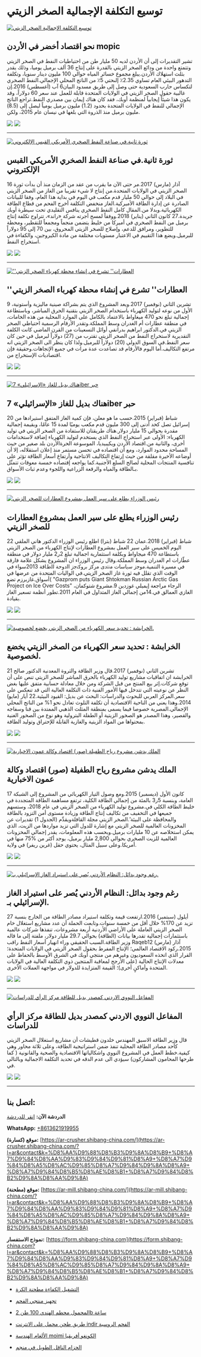 # توسيع التكلفة الإجمالية الصخر الزيتي

<a href="https://swt.shibang-china.com/?l=ar&img&k=%D8%AA%D9%88%D8%B3%D9%8A%D8%B9+%D8%A7%D9%84%D8%AA%D9%83%D9%84%D9%81%D8%A9+%D8%A7%D9%84%D8%A5%D8%AC%D9%85%D8%A7%D9%84%D9%8A%D8%A9+%D8%A7%D9%84%D8%B5%D8%AE%D8%B1+%D8%A7%D9%84%D8%B2%D9%8A%D8%AA%D9%8A" target="_blank">![توسيع التكلفة الإجمالية الصخر الزيتي](http://static.shibang-china.com/all-800x300/1344.jpg)</a>

## نحو اقتصاد أخضر في الأردن mopic
تشير التقديرات إلى أن الأردن لديه 50 مليار طن من احتياطيات النفط في الصخر الزيتي وتتمتع واحدة من ودائع الصخر الزيتي بالقدرة على إنتاج 36 ألف برميل يوميا، وذلك يقدر بثلث استهلاك الأردن.يبلغ مجموع خسائر المياه حوالي 100 مليون دينار سنويا، وتكلفة التدهور البيئي العام تساوي 2.35٪ إلىحتي 5٪ من الناتج المحلي الإجمالي.النفط الصخري لتكساس حارب السعودية حتى وصل إلى طريق مسدود البيان6 آب (أغسطس) 2016.إن غالبية حقول الصخر الزيتي في الولايات المتحدة قابلة للعمل عند سعر 60 دولاراً، وقد يكون هذا شيئاً إيجابياً لمنظمة أوبك، فقد كان هناك إيمان بين مصدري النفط.تراجع الناتج الإجمالي للنفط في الولايات المتحدة بحدود (1.2) مليون برميل يومياً ليصل إلى (8.5) مليون برميل منذ الذروة التي بلغها في نيسان عام 2015، ولكن.


<a href="https://whatsapp.shibangsoft.com/WhatsApp.php" target="_blank" title="WhatsApp">![](http://static.shibang-china.com/icon/whatsapp.png)</a> <a href="https://swt.shibang-china.com/?l=ar&icon&k=%D8%AA%D9%88%D8%B3%D9%8A%D8%B9+%D8%A7%D9%84%D8%AA%D9%83%D9%84%D9%81%D8%A9+%D8%A7%D9%84%D8%A5%D8%AC%D9%85%D8%A7%D9%84%D9%8A%D8%A9+%D8%A7%D9%84%D8%B5%D8%AE%D8%B1+%D8%A7%D9%84%D8%B2%D9%8A%D8%AA%D9%8A" target="_blank">![](http://static.shibang-china.com/icon/chat-ar.png)</a>

---

<a href="https://swt.shibang-china.com/?l=ar&img&k=%D8%AA%D9%88%D8%B3%D9%8A%D8%B9+%D8%A7%D9%84%D8%AA%D9%83%D9%84%D9%81%D8%A9+%D8%A7%D9%84%D8%A5%D8%AC%D9%85%D8%A7%D9%84%D9%8A%D8%A9+%D8%A7%D9%84%D8%B5%D8%AE%D8%B1+%D8%A7%D9%84%D8%B2%D9%8A%D8%AA%D9%8A" target="_blank">![ثورة ثانية.في صناعة النفط الصخري الأمريكي القبس الإلكتروني](http://static.shibang-china.com/all-800x300/620.jpg)</a>

## ثورة ثانية.في صناعة النفط الصخري الأمريكي القبس الإلكتروني
16 آذار (مارس) 2017.مر حتى الآن ما يقرب من عقد من الزمان منذ أن بدأت ثورة الصخر الزيتي في الولايات المتحدة.من إنتاج لا شيء تقريبا من الغاز من الصخر الزيتي في البلاد إلى حوالي 50 مليار قدم مكعب في اليوم في بداية هذا العام، وفقا للبيانات الصادرة عن إدارة الطاقة الأميركية.الغاز منخفض التكلفة أخرج الفحم من قطاع الطاقة الكهربائية.وبدلا من.المقال كامل النفط الصخري ينافس التقليدي تحت سيطرة أوبك جريدة.27 كانون الثاني (يناير) 2018.ووفقاً لمسح أجرته شركة «راند»، تتراوح تكلفة إنتاج برميل من النفط الصخري في أميركا من خليط يتضمن منجماً ومجمعاً للتقطير، ومحطة للتطوير، ومرافق للدعم، وإصلاح للصخر الزيتي المحروق، بين 70 إلى 95 دولاراً للبرميل.ويضع هذا التقييم في الاعتبار مستويات مختلفة من مادة الكيروجين، والكفاءة في استخراج النفط.


<a href="https://whatsapp.shibangsoft.com/WhatsApp.php" target="_blank" title="WhatsApp">![](http://static.shibang-china.com/icon/whatsapp.png)</a> <a href="https://swt.shibang-china.com/?l=ar&icon&k=%D8%AA%D9%88%D8%B3%D9%8A%D8%B9+%D8%A7%D9%84%D8%AA%D9%83%D9%84%D9%81%D8%A9+%D8%A7%D9%84%D8%A5%D8%AC%D9%85%D8%A7%D9%84%D9%8A%D8%A9+%D8%A7%D9%84%D8%B5%D8%AE%D8%B1+%D8%A7%D9%84%D8%B2%D9%8A%D8%AA%D9%8A" target="_blank">![](http://static.shibang-china.com/icon/chat-ar.png)</a>

---

<a href="https://swt.shibang-china.com/?l=ar&img&k=%D8%AA%D9%88%D8%B3%D9%8A%D8%B9+%D8%A7%D9%84%D8%AA%D9%83%D9%84%D9%81%D8%A9+%D8%A7%D9%84%D8%A5%D8%AC%D9%85%D8%A7%D9%84%D9%8A%D8%A9+%D8%A7%D9%84%D8%B5%D8%AE%D8%B1+%D8%A7%D9%84%D8%B2%D9%8A%D8%AA%D9%8A" target="_blank">![&#39;&#39;العطارات&#39;&#39; تشرع في إنشاء محطة كهرباء الصخر الزيتي](http://static.shibang-china.com/all-800x300/1230.jpg)</a>

## &#39;&#39;العطارات&#39;&#39; تشرع في إنشاء محطة كهرباء الصخر الزيتي
9 تشرين الثاني (نوفمبر) 2017.ويعد المشروع الذي يتم بشراكة صينية ماليزية وأستونية، الأول من نوعه لتوليد الكهرباء باستخدام الصخر الزيتي بتقنية الحرق المباشر، وباستطاعة إجمالية تبلغ نحو 470 ميغاواط بالاعتماد بالكامل على الموارد المحلية من هذه الخامات، في منطقة عطارات أم الغدران وسط المملكة.وتقدر الأرقام الرسمية احتياطي الصخر الزيتي في.الدكتور ابراهيم بدرانفي أوائل التسعينات من القرن الماضي كانت الكلفة التقديرية لاستخراج النفط من الصخر الزيتي تقترب من (27) دولاراً لبرميل في حين كان سعر النفط.في السوق الدولي (20) دولاراً للبرميل.ولذا كان ينظر الى الصخر الزيتي انه مرتفع التكاليف.أما اليوم فالأرقام قد تصاعدت عدة مرات في جميع الإتجاهات.وحقيقة فإن اقتصاديات الإستخراج من.


<a href="https://whatsapp.shibangsoft.com/WhatsApp.php" target="_blank" title="WhatsApp">![](http://static.shibang-china.com/icon/whatsapp.png)</a> <a href="https://swt.shibang-china.com/?l=ar&icon&k=%D8%AA%D9%88%D8%B3%D9%8A%D8%B9+%D8%A7%D9%84%D8%AA%D9%83%D9%84%D9%81%D8%A9+%D8%A7%D9%84%D8%A5%D8%AC%D9%85%D8%A7%D9%84%D9%8A%D8%A9+%D8%A7%D9%84%D8%B5%D8%AE%D8%B1+%D8%A7%D9%84%D8%B2%D9%8A%D8%AA%D9%8A" target="_blank">![](http://static.shibang-china.com/icon/chat-ar.png)</a>

---

<a href="https://swt.shibang-china.com/?l=ar&img&k=%D8%AA%D9%88%D8%B3%D9%8A%D8%B9+%D8%A7%D9%84%D8%AA%D9%83%D9%84%D9%81%D8%A9+%D8%A7%D9%84%D8%A5%D8%AC%D9%85%D8%A7%D9%84%D9%8A%D8%A9+%D8%A7%D9%84%D8%B5%D8%AE%D8%B1+%D8%A7%D9%84%D8%B2%D9%8A%D8%AA%D9%8A" target="_blank">![هناك بديل للغاز «الإسرائيلي» 7iber حبر](http://static.shibang-china.com/all-800x300/746.jpg)</a>

## هناك بديل للغاز «الإسرائيلي» 7iber حبر
20 شباط (فبراير) 2015.حسب ما هو معلن، فإن كمية الغاز المتفق استيرادها من إسرائيل تصل كحد أدنى إلى 300 مليون قدم مكعب يوميًا لمدة 15 عامًا، وبقيمة إجمالية مقدرة بحوالي 15 مليار دولار.هناك طريقتان للاستفادة من الصخر الزيتي في توليد الكهرباء: الأولى عبر استخراج النفط الذي يستخدم لتوليد الكهرباء إضافة لاستخدامات أخرى، والثانية من.اقتصاد الأردن ويكيبيديا، الموسوعة الحرةالأردن بلد صغير من حيث المساحة محدود الموارد، ومع أن اقتصاده في تحسن مستمر منذ إعلان استقلاله، إلا أن أوضاعه الأخيرة مقلقة من حيث إرتفاع التكاليف الانتاجية وأرتفاع أسعار الطاقة تؤثر على تنافسية المنتجات المحلية لصالح السلع الأجنبية.كما يواجعه إقتصاده خمسة معوقات تتمثّل بـالطاقة والمياه والرقعة الزراعية واللجوء وعدم ثبات الأسواق.


<a href="https://whatsapp.shibangsoft.com/WhatsApp.php" target="_blank" title="WhatsApp">![](http://static.shibang-china.com/icon/whatsapp.png)</a> <a href="https://swt.shibang-china.com/?l=ar&icon&k=%D8%AA%D9%88%D8%B3%D9%8A%D8%B9+%D8%A7%D9%84%D8%AA%D9%83%D9%84%D9%81%D8%A9+%D8%A7%D9%84%D8%A5%D8%AC%D9%85%D8%A7%D9%84%D9%8A%D8%A9+%D8%A7%D9%84%D8%B5%D8%AE%D8%B1+%D8%A7%D9%84%D8%B2%D9%8A%D8%AA%D9%8A" target="_blank">![](http://static.shibang-china.com/icon/chat-ar.png)</a>

---

<a href="https://swt.shibang-china.com/?l=ar&img&k=%D8%AA%D9%88%D8%B3%D9%8A%D8%B9+%D8%A7%D9%84%D8%AA%D9%83%D9%84%D9%81%D8%A9+%D8%A7%D9%84%D8%A5%D8%AC%D9%85%D8%A7%D9%84%D9%8A%D8%A9+%D8%A7%D9%84%D8%B5%D8%AE%D8%B1+%D8%A7%D9%84%D8%B2%D9%8A%D8%AA%D9%8A" target="_blank">![رئيس الوزراء يطلع على سير العمل بمشروع العطارات للصخر الزيتي](http://static.shibang-china.com/all-800x300/664.jpg)</a>

## رئيس الوزراء يطلع على سير العمل بمشروع العطارات للصخر الزيتي
22 شباط (فبراير) 2018.عمان 22 شباط (بترا) اطلع رئيس الوزراء الدكتور هاني الملقي اليوم الخميس على سير العمل بمشروع العطارات لإنتاج الكهرباء من الصخر الزيتي باستطاعة 470 ميجاواط وبكلفة استثمارية اجمالية تبلغ 2ر2 مليار دولار في منطقة عطّارات ام الغدران وسط المملكة.وقال رئيس الوزراء ان المشروع يشكل علامة فارقة في مسيرة التنمية.ﻣوﺟز ﺳﯾﺎﺳﺎت ﻣﻧﺗدى ﻣرﮐز ﺑروﮐﻧﺟز اﻟدوﺣﺔ ﻟﻟطﺎﻗﺔ 2013سواء في الوقت الذي تقلل فيه ثورة غاز الصخر الزيتي.في الواليات المتحدة من عرضها في أسواق.غازبرزم تضع( &quot;Gazprom puts Giant Shtokman Russian Arctic Gas Project on Ice Over Costs&quot; ،الرجاء مراجعة إيميلي غوزدين 9.مشروع شتوكمان الغازي العمالق في.14من إجمالي الغاز المتداول في العام 2011.تطور أنظمة تسعير الغاز بقيادة.


<a href="https://whatsapp.shibangsoft.com/WhatsApp.php" target="_blank" title="WhatsApp">![](http://static.shibang-china.com/icon/whatsapp.png)</a> <a href="https://swt.shibang-china.com/?l=ar&icon&k=%D8%AA%D9%88%D8%B3%D9%8A%D8%B9+%D8%A7%D9%84%D8%AA%D9%83%D9%84%D9%81%D8%A9+%D8%A7%D9%84%D8%A5%D8%AC%D9%85%D8%A7%D9%84%D9%8A%D8%A9+%D8%A7%D9%84%D8%B5%D8%AE%D8%B1+%D8%A7%D9%84%D8%B2%D9%8A%D8%AA%D9%8A" target="_blank">![](http://static.shibang-china.com/icon/chat-ar.png)</a>

---

<a href="https://swt.shibang-china.com/?l=ar&img&k=%D8%AA%D9%88%D8%B3%D9%8A%D8%B9+%D8%A7%D9%84%D8%AA%D9%83%D9%84%D9%81%D8%A9+%D8%A7%D9%84%D8%A5%D8%AC%D9%85%D8%A7%D9%84%D9%8A%D8%A9+%D8%A7%D9%84%D8%B5%D8%AE%D8%B1+%D8%A7%D9%84%D8%B2%D9%8A%D8%AA%D9%8A" target="_blank">![الخرابشة : تحديد سعر الكهرباء من الصخر الزيتي يخضع لخصوصية.](http://static.shibang-china.com/all-800x300/894.jpg)</a>

## الخرابشة : تحديد سعر الكهرباء من الصخر الزيتي يخضع لخصوصية.
21 تشرين الثاني (نوفمبر) 2017.قال وزير الطاقة والثروة المعدنية الدكتور صالح الخرابشة ان اتفاقيات مشاريع توليد الكهرباء بالحرق المباشر للصخر الزيتي تنص على أن توقع شركات.إثر بيع المنتج من قبل الشركة ومن خلال معادلة حسابية متفق عليها بغض النظر عن نوعيته التي تتدخل فيها الأمور الفنية ذات التكلفة العالية التي قد تنعكس على سعر.المركز العربي للبحوث والدراسات: البحث عن بديل: القيود البيئية.22 أيار (مايو) 2014.وهذا يعني من الناحية الاقتصادية أن تكلفة التلوث تعادل نحو 1% من الناتج المحلي الإجمالي.المصرية خصوصا فيما يسمى بمنطقة المثلث الذهبي الممتدة بين قنا وسفاجه والقصير، وهذا المصدر هو الصخور الزيتية أو الطفلة البترولية وهو نوع من الصخور الغنية بمحتواها من المواد الزيتية والغازية القابلة للإحتراق وتوليد الطاقة.


<a href="https://whatsapp.shibangsoft.com/WhatsApp.php" target="_blank" title="WhatsApp">![](http://static.shibang-china.com/icon/whatsapp.png)</a> <a href="https://swt.shibang-china.com/?l=ar&icon&k=%D8%AA%D9%88%D8%B3%D9%8A%D8%B9+%D8%A7%D9%84%D8%AA%D9%83%D9%84%D9%81%D8%A9+%D8%A7%D9%84%D8%A5%D8%AC%D9%85%D8%A7%D9%84%D9%8A%D8%A9+%D8%A7%D9%84%D8%B5%D8%AE%D8%B1+%D8%A7%D9%84%D8%B2%D9%8A%D8%AA%D9%8A" target="_blank">![](http://static.shibang-china.com/icon/chat-ar.png)</a>

---

<a href="https://swt.shibang-china.com/?l=ar&img&k=%D8%AA%D9%88%D8%B3%D9%8A%D8%B9+%D8%A7%D9%84%D8%AA%D9%83%D9%84%D9%81%D8%A9+%D8%A7%D9%84%D8%A5%D8%AC%D9%85%D8%A7%D9%84%D9%8A%D8%A9+%D8%A7%D9%84%D8%B5%D8%AE%D8%B1+%D8%A7%D9%84%D8%B2%D9%8A%D8%AA%D9%8A" target="_blank">![الملك يدشن مشروع رياح الطفيلة (صور) اقتصاد وكالة عمون الاخبارية](http://static.shibang-china.com/all-800x300/989.jpg)</a>

## الملك يدشن مشروع رياح الطفيلة (صور) اقتصاد وكالة عمون الاخبارية
17 كانون الأول (ديسمبر) 2015.ومع وصول التيار الكهربائي من المشروع إلى الشبكة العامة، وبنسبة 5ر3 بالمئة من إجمالي الطاقة الكلية، ترتفع مساهمة الطاقة المتجددة في خليط الطاقة الكلي في.مشروع توليد الكهرباء من الصخر الزيتي في عام 2018، وستسهم جميعها في التخفيف من تكاليف إنتاج الطاقة وزيادة مستوى أمن التزود بالطاقة والمحافظة على البيئة&#39;.الصخر الزيتي مجلة القافلةويقدِّم (الجدول 1) تقديرات عن المخزونات العالمية للصخر الزيتي مع إشارة للدول التي تزيد مواردها من الزيت، الذي يمكن استخلاصه عن 10 مليارات برميل.وبحسب هذه المعلومات، يقدر إجمالي المخزونات العالمية للزيت الصخري بحوالي 2,800 مليار برميل، يوجد أكثر من %75 منها في أمريكا.وعلى سبيل المثال، يحتوي حقل (غرين ريفر) في ولاية.


<a href="https://whatsapp.shibangsoft.com/WhatsApp.php" target="_blank" title="WhatsApp">![](http://static.shibang-china.com/icon/whatsapp.png)</a> <a href="https://swt.shibang-china.com/?l=ar&icon&k=%D8%AA%D9%88%D8%B3%D9%8A%D8%B9+%D8%A7%D9%84%D8%AA%D9%83%D9%84%D9%81%D8%A9+%D8%A7%D9%84%D8%A5%D8%AC%D9%85%D8%A7%D9%84%D9%8A%D8%A9+%D8%A7%D9%84%D8%B5%D8%AE%D8%B1+%D8%A7%D9%84%D8%B2%D9%8A%D8%AA%D9%8A" target="_blank">![](http://static.shibang-china.com/icon/chat-ar.png)</a>

---

<a href="https://swt.shibang-china.com/?l=ar&img&k=%D8%AA%D9%88%D8%B3%D9%8A%D8%B9+%D8%A7%D9%84%D8%AA%D9%83%D9%84%D9%81%D8%A9+%D8%A7%D9%84%D8%A5%D8%AC%D9%85%D8%A7%D9%84%D9%8A%D8%A9+%D8%A7%D9%84%D8%B5%D8%AE%D8%B1+%D8%A7%D9%84%D8%B2%D9%8A%D8%AA%D9%8A" target="_blank">![رغم وجود بدائل: النظام الأردني يُصر على استيراد الغاز الإسرائيلي بـ.](http://static.shibang-china.com/all-800x300/209.jpg)</a>

## رغم وجود بدائل: النظام الأردني يُصر على استيراد الغاز الإسرائيلي بـ.
27 أيلول (سبتمبر) 2016.ارتفعت قيمة وتكلفة استيراد مصادر الطاقة من الخارج بنسبة تزيد عن 170% خلال أقل من خمسة سنوات.وتابعت الحملة أن عدد مشاريع استغلال خام الصخر الزيتي العاملة على الأراضي الأردنية أربعة مشروعات، تنفذها شركات عالمية باستثمارات إجمالية تقدرها بيانات (الطاقة) بحوالي 29.7 مليار دولار، ملفتة إلى ما قاله وزير الطاقة.السبب الحقيقي وراء انهيار أسعار النفط راقب Raqeb12 آذار (مارس) 2015.ركود الاقتصاد العالمي؛ الإنتاج المفرط بحقول الصخر الزيتي في الولايات المتحدة؛ القرار الذي اتخذه السعوديون وغيرهم من منتجي أوبك في الشرق الأوسط بالحفاظ على معدلات الإنتاج الحالية (على الأرجح لمعاقبة المنتجين ذوي التكلفة العالية في الولايات المتحدة وأماكنٍ أخرى)؛ القيمة المتزايدة للدولار في مواجهة العملات الأخرى.


<a href="https://whatsapp.shibangsoft.com/WhatsApp.php" target="_blank" title="WhatsApp">![](http://static.shibang-china.com/icon/whatsapp.png)</a> <a href="https://swt.shibang-china.com/?l=ar&icon&k=%D8%AA%D9%88%D8%B3%D9%8A%D8%B9+%D8%A7%D9%84%D8%AA%D9%83%D9%84%D9%81%D8%A9+%D8%A7%D9%84%D8%A5%D8%AC%D9%85%D8%A7%D9%84%D9%8A%D8%A9+%D8%A7%D9%84%D8%B5%D8%AE%D8%B1+%D8%A7%D9%84%D8%B2%D9%8A%D8%AA%D9%8A" target="_blank">![](http://static.shibang-china.com/icon/chat-ar.png)</a>

---

<a href="https://swt.shibang-china.com/?l=ar&img&k=%D8%AA%D9%88%D8%B3%D9%8A%D8%B9+%D8%A7%D9%84%D8%AA%D9%83%D9%84%D9%81%D8%A9+%D8%A7%D9%84%D8%A5%D8%AC%D9%85%D8%A7%D9%84%D9%8A%D8%A9+%D8%A7%D9%84%D8%B5%D8%AE%D8%B1+%D8%A7%D9%84%D8%B2%D9%8A%D8%AA%D9%8A" target="_blank">![المفاعل النووي الاردني كمصدر بديل للطاقة مركز الرأي للدراسات](http://static.shibang-china.com/all-800x300/1282.jpg)</a>

## المفاعل النووي الاردني كمصدر بديل للطاقة مركز الرأي للدراسات
قال وزير الطاقة الاسبق المهندس خلدون قطيشات أن مشاريع استغلال الصخر الزيتي كأحد مصادر الطاقة المحلية تنفذ ضمن استراتيجية الطاقة، وعلى ثلاثة محاور وهي كيفية.خطط العمل في المشروع النووي واشكالياتها الاقتصادية والصحية والقانونية ( كما طرحها المحامون المشاركون) سيؤدي الى عدم الدقه في تحديد التكلفة الاجمالية وبالتالي في.

<a href="https://whatsapp.shibangsoft.com/WhatsApp.php" target="_blank" title="WhatsApp">![](http://static.shibang-china.com/icon/whatsapp.png)</a> <a href="https://swt.shibang-china.com/?l=ar&icon&k=%D8%AA%D9%88%D8%B3%D9%8A%D8%B9+%D8%A7%D9%84%D8%AA%D9%83%D9%84%D9%81%D8%A9+%D8%A7%D9%84%D8%A5%D8%AC%D9%85%D8%A7%D9%84%D9%8A%D8%A9+%D8%A7%D9%84%D8%B5%D8%AE%D8%B1+%D8%A7%D9%84%D8%B2%D9%8A%D8%AA%D9%8A" target="_blank">![](http://static.shibang-china.com/icon/chat-ar.png)</a>

---
## اتصل بنا:

**الدردشة الآن:** [انقر للدردشة](https://swt.shibang-china.com?l=ar&contact&k=%D8%AA%D9%88%D8%B3%D9%8A%D8%B9+%D8%A7%D9%84%D8%AA%D9%83%D9%84%D9%81%D8%A9+%D8%A7%D9%84%D8%A5%D8%AC%D9%85%D8%A7%D9%84%D9%8A%D8%A9+%D8%A7%D9%84%D8%B5%D8%AE%D8%B1+%D8%A7%D9%84%D8%B2%D9%8A%D8%AA%D9%8A)

**WhatsApp:**  [+8613621919955](https://whatsapp.shibangsoft.com/WhatsApp.php)

**موقع (كسارة):** [https://ar-crusher.shibang-china.com/](https://ar-crusher.shibang-china.com/?l=ar&contact&k=%D8%AA%D9%88%D8%B3%D9%8A%D8%B9+%D8%A7%D9%84%D8%AA%D9%83%D9%84%D9%81%D8%A9+%D8%A7%D9%84%D8%A5%D8%AC%D9%85%D8%A7%D9%84%D9%8A%D8%A9+%D8%A7%D9%84%D8%B5%D8%AE%D8%B1+%D8%A7%D9%84%D8%B2%D9%8A%D8%AA%D9%8A)

**موقع (مطحنة):** [https://ar-mill.shibang-china.com/](https://ar-mill.shibang-china.com/?l=ar&contact&k=%D8%AA%D9%88%D8%B3%D9%8A%D8%B9+%D8%A7%D9%84%D8%AA%D9%83%D9%84%D9%81%D8%A9+%D8%A7%D9%84%D8%A5%D8%AC%D9%85%D8%A7%D9%84%D9%8A%D8%A9+%D8%A7%D9%84%D8%B5%D8%AE%D8%B1+%D8%A7%D9%84%D8%B2%D9%8A%D8%AA%D9%8A)

**نموذج الاستفسار:** [https://form.shibang-china.com](https://form.shibang-china.com?l=ar&contact&k=%D8%AA%D9%88%D8%B3%D9%8A%D8%B9+%D8%A7%D9%84%D8%AA%D9%83%D9%84%D9%81%D8%A9+%D8%A7%D9%84%D8%A5%D8%AC%D9%85%D8%A7%D9%84%D9%8A%D8%A9+%D8%A7%D9%84%D8%B5%D8%AE%D8%B1+%D8%A7%D9%84%D8%B2%D9%8A%D8%AA%D9%8A)

* [التشغيل الكفاءة مطحنة الكرة](../27/%D8%A7%D9%84%D8%AA%D8%B4%D8%BA%D9%8A%D9%84%20%D8%A7%D9%84%D9%83%D9%81%D8%A7%D8%A1%D8%A9%20%D9%85%D8%B7%D8%AD%D9%86%D8%A9%20%D8%A7%D9%84%D9%83%D8%B1%D8%A9.md)

* [تجهيز منتجي الفحم](../29/%D8%AA%D8%AC%D9%87%D9%8A%D8%B2%20%D9%85%D9%86%D8%AA%D8%AC%D9%8A%20%D8%A7%D9%84%D9%81%D8%AD%D9%85.md)

* [المحمول محطم الهندي 100 طن 2b ساعة](../29/%D8%A7%D9%84%D9%85%D8%AD%D9%85%D9%88%D9%84%20%D9%85%D8%AD%D8%B7%D9%85%20%D8%A7%D9%84%D9%87%D9%86%D8%AF%D9%8A%20100%20%D8%B7%D9%86%202b%20%D8%B3%D8%A7%D8%B9%D8%A9.md)

* [طريق طحن محمل على الانترنت indir الفحم الروسية](../28/%D8%B7%D8%B1%D9%8A%D9%82%20%D8%B7%D8%AD%D9%86%20%D9%85%D8%AD%D9%85%D9%84%20%D8%B9%D9%84%D9%89%20%D8%A7%D9%84%D8%A7%D9%86%D8%AA%D8%B1%D9%86%D8%AA%20indir%20%D8%A7%D9%84%D9%81%D8%AD%D9%85%20%D8%A7%D9%84%D8%B1%D9%88%D8%B3%D9%8A%D8%A9.md)

* [الألغام الهندسة moimi الكونغو أفريقيا](../29/%D8%A7%D9%84%D8%A3%D9%84%D8%BA%D8%A7%D9%85%20%D8%A7%D9%84%D9%87%D9%86%D8%AF%D8%B3%D8%A9%20moimi%20%D8%A7%D9%84%D9%83%D9%88%D9%86%D8%BA%D9%88%20%D8%A3%D9%81%D8%B1%D9%8A%D9%82%D9%8A%D8%A7.md)

* [الحزام الناقل الطويل في منجم](../29/%D8%A7%D9%84%D8%AD%D8%B2%D8%A7%D9%85%20%D8%A7%D9%84%D9%86%D8%A7%D9%82%D9%84%20%D8%A7%D9%84%D8%B7%D9%88%D9%8A%D9%84%20%D9%81%D9%8A%20%D9%85%D9%86%D8%AC%D9%85.md)